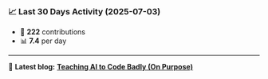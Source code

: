 <!--START_STATS-->
### 📈 Last 30 Days Activity (2025-07-03)  
- 🧮 **222** contributions  
- 📊 **7.4** per day
---
📝 **Latest blog:** [**Teaching AI to Code Badly (On Purpose)**](https://andriak.com/blog/badly-trained-ai)
<!--END_STATS-->
